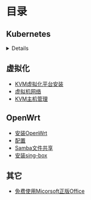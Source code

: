 # 目录

## Kubernetes

<details>

**点击展开/收起**

- [kubeadm引导安装高可用集群](/kubernetes/kubeadm_ha_cluster.md)
- [Harbor镜像仓库的安装](/kubernetes/install_harbor_repo.md)

</details>

## 虚拟化

- [KVM虚拟化平台安装](/KVM/install.md)
- [虚拟机网络](/KVM/network.md)
- [KVM主机管理](/KVM/kvm.md)

## OpenWrt

- [安装OpenWrt](/OpenWrt/Install.md)
- [配置](/OpenWrt/guide.md)
- [Samba文件共享](/OpenWrt/samba.md)
- [安装sing-box](/OpenWrt/sing-box.md)

## 其它

- [免费使用Micorsoft正版Office](/Win/install-office.md)
